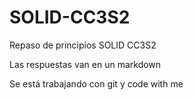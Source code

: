 # SOLID-CC3S2
Repaso de principios SOLID CC3S2

Las respuestas van en un markdown

Se está trabajando con git y code with me
